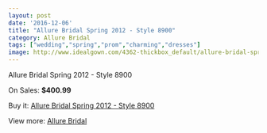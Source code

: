 ```yaml
---
layout: post
date: '2016-12-06'
title: "Allure Bridal Spring 2012 - Style 8900"
category: Allure Bridal
tags: ["wedding","spring","prom","charming","dresses"]
image: http://www.idealgown.com/4362-thickbox_default/allure-bridal-spring-2012-style-8900.jpg
---
```

Allure Bridal Spring 2012 - Style 8900

On Sales: **$400.99**
<a href="https://www.idealgown.com/en/allure-bridal/1976-allure-bridal-spring-2012-style-8900.html"><amp-img layout="responsive" width="600" height="600" src="//www.idealgown.com/4362-thickbox_default/allure-bridal-spring-2012-style-8900.jpg" alt="Allure Bridal Spring 2012 - Style 8900 0" /></a>
<a href="https://www.idealgown.com/en/allure-bridal/1976-allure-bridal-spring-2012-style-8900.html"><amp-img layout="responsive" width="600" height="600" src="//www.idealgown.com/4365-thickbox_default/allure-bridal-spring-2012-style-8900.jpg" alt="Allure Bridal Spring 2012 - Style 8900 1" /></a>
<a href="https://www.idealgown.com/en/allure-bridal/1976-allure-bridal-spring-2012-style-8900.html"><amp-img layout="responsive" width="600" height="600" src="//www.idealgown.com/4364-thickbox_default/allure-bridal-spring-2012-style-8900.jpg" alt="Allure Bridal Spring 2012 - Style 8900 2" /></a>
<a href="https://www.idealgown.com/en/allure-bridal/1976-allure-bridal-spring-2012-style-8900.html"><amp-img layout="responsive" width="600" height="600" src="//www.idealgown.com/4363-thickbox_default/allure-bridal-spring-2012-style-8900.jpg" alt="Allure Bridal Spring 2012 - Style 8900 3" /></a>

Buy it: [Allure Bridal Spring 2012 - Style 8900](https://www.idealgown.com/en/allure-bridal/1976-allure-bridal-spring-2012-style-8900.html "Allure Bridal Spring 2012 - Style 8900")

View more: [Allure Bridal](https://www.idealgown.com/en/29-allure-bridal "Allure Bridal")